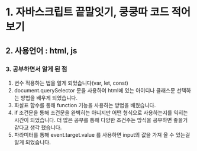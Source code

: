 # 1. 자바스크립트 끝말잇기, 쿵쿵따 코드 적어보기

## 2. 사용언어 : html, js

### 3. 공부하면서 알게 된 점

1. 변수 적용하는 법을 알게 되었습니다(var, let, const)
2. document.querySelector 문을 사용하여 html에 있는 아이디나 클래스문 선택하는 방법을 배우게 되었습니다.
3. 화살표 함수를 통해 function 기능을 사용하는 방법을 배웠습니다.
4. if 조건문을 통해 조건문을 완벽히는 아니지만 어떤 형식으로 사용하는지를 익히는 시간이 되었습니다. 더 많은 공부를 통해 다양한 조건주는 방식을 공부하면 좋을거 같다고 생각 했습니다.
5. 파라미터를 통해 event.target.value 를 사용하면 input의 값을 가져 올 수 있는걸 알게 되었습니다.
